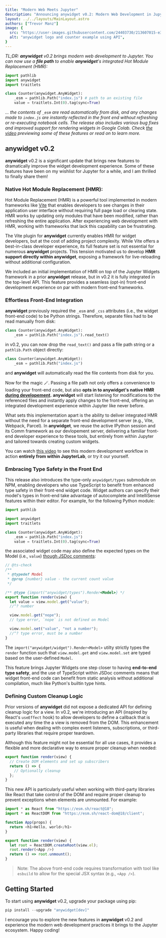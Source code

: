 ```yaml
---
title: "Modern Web Meets Jupyter"
description: "Announcing anywidget v0.2: Modern Web Development in Jupyter"
layout: ../../layouts/MainLayout.astro
authors: ["Trevor Manz"]
image: {
  src: "https://user-images.githubusercontent.com/24403730/213607015-e3fb38f9-5e75-439b-95c9-99e1fde11955.png",
  alt: "anywidget logo and counter example using API",
}
---
```


_TL;DR: **anywidget** v0.2 brings modern web development to Jupyter. You can now
use a **file path** to enable **anywidget**'s integrated Hot Module Replacement (HMR):_

```python
import pathlib
import anywidget
import traitlets

class Counter(anywidget.AnyWidget):
    _esm = pathlib.Path("index.js") # path to an existing file
    value = traitlets.Int(0).tag(sync=True)
```

_... the contents of `_esm` are read automatically from disk, and any changes made
to `index.js` are instantly reflected in the front end without refreshing or re-executing
notebook cells. The release also includes various bug fixes and improved support
for rendering widgets in Google Colab. Check [the video](https://www.youtube.com/watch?v=600PU6E4Srw)
previewing some of these features or read on to learn more._

## anywidget v0.2

**anywidget** v0.2 is a significant update that brings new features to dramatically
improve the widget development experience. Some of these features have been on my
wishlist for Jupyter for a while, and I am thrilled to finally share them!

### Native Hot Module Replacement (HMR):

Hot Module Replacement (HMR) is a powerful tool implemented in modern
frameworks like [Vite](https://vitejs.dev/) that enables developers to see
changes in their application user interface without requiring full page load
or clearing state. HMR works by updating only modules that have been modified,
rather than refreshing the entire application. After experiencing web development
with HMR, working with frameworks that lack this capability can be frustrating.

The Vite plugin for **anywidget** currently enables HMR for widget developers, but
at the cost of adding project complexity. While Vite offers a best-in-class developer
experience, its full feature set is not essential for numerous **anywidget** projects.
This tension motivated us to develop **HMR support directly within anywidget**, exposing
a framework for live-reloading without additional configuration.

We included an initial implementation of HMR on top of the Jupyter Widgets framework
in a prior **anywidget** release, but in v0.2 it is fully integrated in the top-level API.
This feature provides a seamless (opt-in) front-end development experience on par
with modern front-end frameworks.

### Effortless Front-End Integration

**anywidget** previously required the `_esm` and `_css` attributes (i.e., the widget front-end code)
to be Python strings. Therefore, separate files had to be read manually from disk:

```python
class Counter(anywidget.AnyWidget):
    _esm = pathlib.Path("index.js").read_text()
```

in v0.2, you can now drop the `read_text()` and pass a file path string or
a `pathlib.Path` object directly:

```python
class Counter(anywidget.AnyWidget):
    _esm = pathlib.Path("index.js")
```

and **anywidget** will automatically read the file contents from disk for you.

Now for the magic 🪄. Passing a file path not only offers a convenience to
loading your front-end code, but also **opts in to anywidget's native HMR
<u>during developement</u>.** **anywidget** will start listening for modifications
to the referenced files and instantly apply changes to the front-end, offering
an integrated development experience within Jupyter like never before.

What sets this implementation apart is the ability to deliver
integrated HMR without the need for a separate front-end development server (e.g., Vite,
Webpack, Parcel). In **anywidget**, we reuse the active IPython session and its Comm framework
as our devlopement server, delivering a familiar front-end developer experience to these tools,
but entirely from within Jupyter and tailored towards creating custom widgets.

You can watch [this video](https://www.youtube.com/watch?v=600PU6E4Srw) to see this
modern development workflow in action **entirely from within JupyterLab**, or try
it our yourself.

### Embracing Type Safety in the Front End

This release also introduces the type-only `anywidget/types` submodule on
NPM, enabling developers who use TypeScript to benefit from enhanced type safety
in their front-end widget code. Widget authors can specify their model's types in
front-end take advantage of autocomplete and IntelliSense features within their editor.
For example, for the following Python module:

```python
import pathlib

import anywidget
import traitlets

class Counter(anywidget.AnyWidget):
    _esm = pathlib.Path("index.js")
    value = traitlets.Int(0).tag(sync=True)
```

the associated widget code may also define the expected types on the Model (i.e., `value`)
[though JSDoc comments](https://www.typescriptlang.org/docs/handbook/jsdoc-supported-types.html):

```javascript
// @ts-check
/**
 * @typedef Model
 * @prop {number} value - the current count value
 */

/** @type {import("anywidget/types").Render<Model>} */
export function render(view) {
  let value = view.model.get("value");
  //^? number

  view.model.get("nope");
  // type error, `nope` is not defined on Model

  view.model.set("value", "not a number");
  //^? type error, must be a number
}
```

The `import("anywidget/widget").Render<Model>` utilty strictly types the `render` function such that
`view.model.get` and `view.model.set` are typed based on the user-defined `Model`.


This feature brings Jupyter Widgets one step closer to having **end-to-end type safety**, and
the use of TypeScript within JSDoc comments means that widget front-end code can benefit
from static analysis without additional compilation, much like Python's builtin type hints.

### Defining Custom Cleanup Logic

Prior versions of **anywidget** did not expose a dedicated API for defining cleanup logic for a view.
In v0.2, we're introducing an API (inspired by React's `useEffect` hook) to allow developers to define
a callback that is executed any time the a view is removed from the DOM. This enhancement is useful
when dealing with complex event listeners, subscriptions, or third-party libraries that require proper
teardown.

Although this feature might not be essential for all use cases, it provides a flexible and more declarative 
way to ensure proper cleanup when needed:

```javascript
export function render(view) {
  // Create DOM elements and set up subscribers
  return () => {
    // Optionally cleanup
  };
}
```

This new API is particularly useful when working with third-party libraries like React
that take control of the DOM and require proper cleanup to prevent exceptions when 
elements are unmounted. For example:


```javascript
import * as React from "https://esm.sh/react@18";
import * as ReactDOM from "https://esm.sh/react-dom@18/client";

function App(props) {
  return <h1>Hello, world</h1>
}

export function render(view) {
  let root = ReactDOM.createRoot(view.el);
  root.render(<App />)
  return () => root.unmount();
}
```

> Note: The above front-end code requires transformation with tool like `esbuild` 
to allow for the special JSX syntax (e.g., `<App />`).


## Getting Started

To start using **anywidget** v0.2, upgrade your package using pip:

```python
pip install --upgrade "anywidget[dev]"
```

I encourage you to explore the new features in **anywidget** v0.2 and experience the
modern web development practices it brings to the Jupyter ecosystem. Happy coding!
